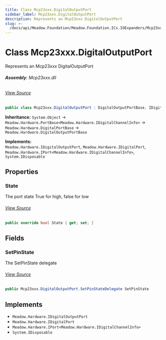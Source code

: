 ```yaml
---
title: Class Mcp23xxx.DigitalOutputPort
sidebar_label: Mcp23xxx.DigitalOutputPort
description: Represents an Mcp23xxx DigitalOutputPort
slug: >-
  /docs/api/Meadow.Foundation/Meadow.Foundation.ICs.IOExpanders/Mcp23xxx.DigitalOutputPort
---
```

# Class Mcp23xxx.DigitalOutputPort
Represents an Mcp23xxx DigitalOutputPort

###### **Assembly**: Mcp23xxx.dll
###### [View Source](https://github.com/WildernessLabs/Meadow.Foundation.git/blob/develop/Source/Meadow.Foundation.Peripherals/ICs.IOExpanders.Mcp23xxx/Driver/Mcp23xxx.DigitalOutputPort.cs#L10)
```csharp title="Declaration"
public class Mcp23xxx.DigitalOutputPort : DigitalOutputPortBase, IDigitalOutputPort, IDigitalPort, IPort<IDigitalChannelInfo>, IDisposable
```
**Inheritance:** `System.Object` -> `Meadow.Hardware.PortBase<Meadow.Hardware.IDigitalChannelInfo>` -> `Meadow.Hardware.DigitalPortBase` -> `Meadow.Hardware.DigitalOutputPortBase`

**Implements:**  
`Meadow.Hardware.IDigitalOutputPort`, `Meadow.Hardware.IDigitalPort`, `Meadow.Hardware.IPort<Meadow.Hardware.IDigitalChannelInfo>`, `System.IDisposable`

## Properties
### State
The port state
True for high, false for low
###### [View Source](https://github.com/WildernessLabs/Meadow.Foundation.git/blob/develop/Source/Meadow.Foundation.Peripherals/ICs.IOExpanders.Mcp23xxx/Driver/Mcp23xxx.DigitalOutputPort.cs#L28)
```csharp title="Declaration"
public override bool State { get; set; }
```
## Fields
### SetPinState
The SetPinState delegate
###### [View Source](https://github.com/WildernessLabs/Meadow.Foundation.git/blob/develop/Source/Meadow.Foundation.Peripherals/ICs.IOExpanders.Mcp23xxx/Driver/Mcp23xxx.DigitalOutputPort.cs#L22)
```csharp title="Declaration"
public Mcp23xxx.DigitalOutputPort.SetPinStateDelegate SetPinState
```

## Implements

* `Meadow.Hardware.IDigitalOutputPort`
* `Meadow.Hardware.IDigitalPort`
* `Meadow.Hardware.IPort<Meadow.Hardware.IDigitalChannelInfo>`
* `System.IDisposable`
